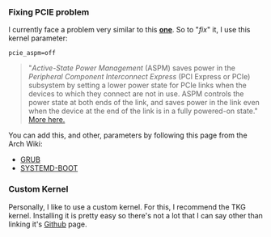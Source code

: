 ### Fixing PCIE problem

I currently face a problem very similar to this [**one**](https://bbs.archlinux.org/viewtopic.php?id=271534).
So to "*fix*" it, I use this kernel parameter:

    pcie_aspm=off
> "_Active-State Power Management_ (ASPM) saves power in the _Peripheral Component Interconnect Express_ (PCI Express or PCIe) subsystem by setting a lower power state for PCIe links when the devices to which they connect are not in use. ASPM controls the power state at both ends of the link, and saves power in the link even when the device at the end of the link is in a fully powered-on state." [More here.](https://docs.redhat.com/en/documentation/red_hat_enterprise_linux/6/html/power_management_guide/aspm#ASPM) 

You can add this, and other, parameters by following this page from the Arch Wiki:

 - [GRUB](https://wiki.archlinux.org/title/Kernel_parameters#GRUB)
 - [SYSTEMD-BOOT](https://wiki.archlinux.org/title/Kernel_parameters#systemd-boot)

### Custom Kernel
Personally, I like to use a custom kernel. For this, I recommend the TKG kernel. Installing it is pretty easy so there's not a lot that I can say other than linking it's [Github](https://github.com/Frogging-Family/linux-tkg) page.

